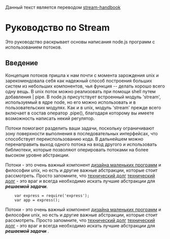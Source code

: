 Данный текст является переводом [stream-handbook](https://github.com/substack/stream-handbook)

# Руководство по Stream

Это руководство раскрывает основы написания node.js программ с использованием потоков. 

## Введение

Концепция потоков пришла к нам почти с момента зарождения unix и зарекомендовала себя как надежный способ построения больших систем из небольших компонентов, чья функция -- делать хорошо всего одну вещь. В unix поток можно реализовать при помощи shell путем добавления | pipe. В node.js присутствует встроенный модуль 'stream', используемый в ядре node, но его можно использовать и в пользовательских модулях. Как и в unix, модуль 'stream' прежде всего включает в состав оператор .pipe(), благодаря которому вы имеете возможность написать некий регулятор.

Потоки помогают разделить ваши задачи, поскольку ограничивают зону поверхности выполнения в последовательных интерфейсах, что способствует переиспользованию кода. В дальнейшем можно перенаправить выход одного потока на вход другого и использовать библиотеки, которые позволяют оперировать потоками на более высоком уровне абстракции. 

Потоки - это очень важный компонент [дизайна маленьких программ](https://michaelochurch.wordpress.com/2012/08/15/what-is-spaghetti-code/) и философии unix, но есть и другие важные абстракции, которые стоит рассмотреть. Просто запомните, что <a href="">технический долг</a> [технический долг](https://ru.wikipedia.org/wiki/%D0%A2%D0%B5%D1%85%D0%BD%D0%B8%D1%87%D0%B5%D1%81%D0%BA%D0%B8%D0%B9_%D0%B4%D0%BE%D0%BB%D0%B3) - это враг и всегда необходимо искать лучшие абстракции для ___решаемой задачи___.

```
	var express = require('express');
	var app = express();
```

Потоки - это очень важный компонент [дизайна маленьких программ](https://michaelochurch.wordpress.com/2012/08/15/what-is-spaghetti-code/) и философии unix, но есть и другие важные абстракции, которые стоит рассмотреть. Просто запомните, что <a href="">технический долг</a> [технический долг](https://ru.wikipedia.org/wiki/%D0%A2%D0%B5%D1%85%D0%BD%D0%B8%D1%87%D0%B5%D1%81%D0%BA%D0%B8%D0%B9_%D0%B4%D0%BE%D0%BB%D0%B3) - это враг и всегда необходимо искать лучшие абстракции для ___решаемой задачи___ .